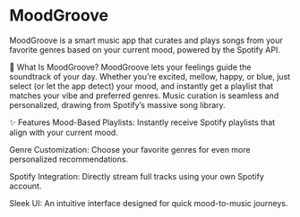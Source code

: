 # MoodGroove
MoodGroove is a smart music app that curates and plays songs from your favorite genres based on your current mood, powered by the Spotify API.

🎵 What Is MoodGroove?
MoodGroove lets your feelings guide the soundtrack of your day. Whether you’re excited, mellow, happy, or blue, just select (or let the app detect) your mood, and instantly get a playlist that matches your vibe and preferred genres. Music curation is seamless and personalized, drawing from Spotify’s massive song library.

✨ Features
Mood-Based Playlists: Instantly receive Spotify playlists that align with your current mood.

Genre Customization: Choose your favorite genres for even more personalized recommendations.

Spotify Integration: Directly stream full tracks using your own Spotify account.

Sleek UI: An intuitive interface designed for quick mood-to-music journeys.

